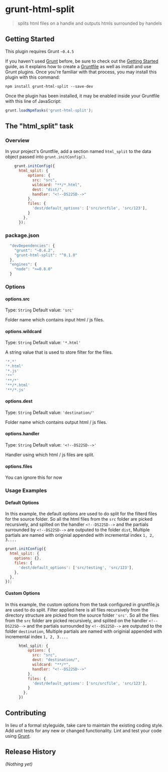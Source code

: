 # grunt-html-split

> splits html files on a handle and outputs htmls surrounded by handels

## Getting Started
This plugin requires Grunt `~0.4.5`

If you haven't used [Grunt](http://gruntjs.com/) before, be sure to check out the [Getting Started](http://gruntjs.com/getting-started) guide, as it explains how to create a [Gruntfile](http://gruntjs.com/sample-gruntfile) as well as install and use Grunt plugins. Once you're familiar with that process, you may install this plugin with this command:

```shell
npm install grunt-html-split --save-dev
```

Once the plugin has been installed, it may be enabled inside your Gruntfile with this line of JavaScript:

```js
grunt.loadNpmTasks('grunt-html-split');
```

## The "html_split" task

### Overview
In your project's Gruntfile, add a section named `html_split` to the data object passed into `grunt.initConfig()`.

```js
    grunt.initConfig({
      html_split: {
          options: {
            src: "src",
            wildcard: "**/*.html",
            dest: "dist/",
            handler: "<!--DS22SD-->"
          },
          files: {
            'dest/default_options': ['src/srcfile', 'src/123'],
          }
        },
      });
```

### package.json
```js
  "devDependencies": {
    "grunt": "~0.4.2",
    "grunt-html-split": "^0.1.0"
  },
  "engines": {
    "node": ">=0.8.0"
  }
```

### Options

#### options.src
Type: `String`
Default value: `'src'`

Folder name which contains input html / js files.

#### options.wildcard
Type: `String`
Default value: `'*.html'`

A string value that is used to store filter for the files.
```js
'*.*'
'*.html'
'*.js'
'**'
'**/*'
'**/*.html'
'**/*.js'
```

#### options.dest
Type: `String`
Default value: `'destination/'`

Folder name which contains output html / js files.

#### options.handler
Type: `String`
Default value: `'<!--DS22SD-->'`

Handler using which html / js files are split.

#### options.files

You can ignore this for now

### Usage Examples

#### Default Options
In this example, the default options are used to do split for the filterd files for the source folder.
So all the html files from the `src` folder are picked recursively, and splited on the handler `<!--DS22SD-->`
and the partials surrounded by `<!--DS22SD-->` are outputed to the folder `dist`, 
Multiple partials are named with originial appended with incremental index `1, 2, 3....`

```js
grunt.initConfig({
  html_split: {
    options: {},
    files: {
      'dest/default_options': ['src/testing', 'src/123'],
    },
  },
});
```

#### Custom Options
In this example, the custom options from the task configured in gruntfile.js are used to do split.
Filter applied here is all files recursively from the directory structure are picked from the source folder `'src'`.
So all the files from the `src` folder are picked recursively, and splited on the handler `<!--DS22SD-->`
and the partials surrounded by `<!--DS22SD-->` are outputed to the folder `destination`, 
Multiple partials are named with originial appended with incremental index `1, 2, 3....`

```js
      html_split: {
          options: {
            src: "src",
            dest: "destination/",
            wildcard: "**/*",
            handler: "<!--DS22SD-->"
          },
          files: {
            'dest/default_options': ['src/srcfile', 'src/123'],
          }
        },
      })
```

## Contributing
In lieu of a formal styleguide, take care to maintain the existing coding style. Add unit tests for any new or changed functionality. Lint and test your code using [Grunt](http://gruntjs.com/).

## Release History
_(Nothing yet)_
